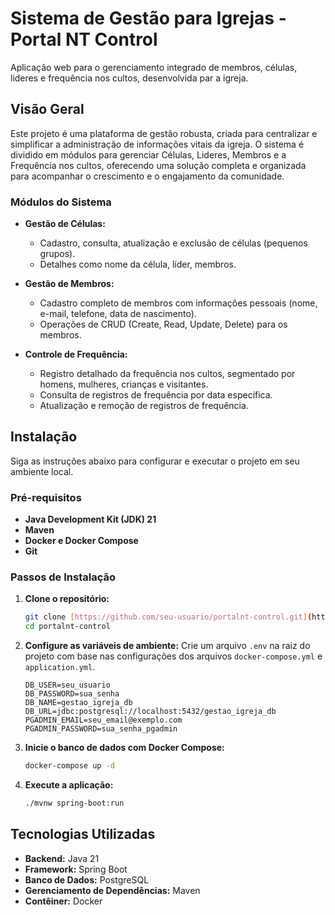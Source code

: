 # **Sistema de Gestão para Igrejas - Portal NT Control**

Aplicação web para o gerenciamento integrado de membros, células, lideres e frequência nos cultos, desenvolvida par a igreja.

## **Visão Geral**

Este projeto é uma plataforma de gestão robusta, criada para centralizar e simplificar a administração de informações vitais da igreja. O sistema é dividido em módulos para gerenciar Células, Lideres, Membros e a Frequência nos cultos, oferecendo uma solução completa e organizada para acompanhar o crescimento e o engajamento da comunidade.

### **Módulos do Sistema**

* **Gestão de Células:**
    * Cadastro, consulta, atualização e exclusão de células (pequenos grupos).
    * Detalhes como nome da célula, líder, membros.

* **Gestão de Membros:**
    * Cadastro completo de membros com informações pessoais (nome, e-mail, telefone, data de nascimento).
    * Operações de CRUD (Create, Read, Update, Delete) para os membros.

* **Controle de Frequência:**
    * Registro detalhado da frequência nos cultos, segmentado por homens, mulheres, crianças e visitantes.
    * Consulta de registros de frequência por data específica.
    * Atualização e remoção de registros de frequência.

## **Instalação**

Siga as instruções abaixo para configurar e executar o projeto em seu ambiente local.

### **Pré-requisitos**

* **Java Development Kit (JDK) 21**
* **Maven**
* **Docker e Docker Compose**
* **Git**

### **Passos de Instalação**

1.  **Clone o repositório:**
    ```sh
    git clone [https://github.com/seu-usuario/portalnt-control.git](https://github.com/seu-usuario/portalnt-control.git)
    cd portalnt-control
    ```

2.  **Configure as variáveis de ambiente:**
    Crie um arquivo `.env` na raiz do projeto com base nas configurações dos arquivos `docker-compose.yml` e `application.yml`.
    ```env
    DB_USER=seu_usuario
    DB_PASSWORD=sua_senha
    DB_NAME=gestao_igreja_db
    DB_URL=jdbc:postgresql://localhost:5432/gestao_igreja_db
    PGADMIN_EMAIL=seu_email@exemplo.com
    PGADMIN_PASSWORD=sua_senha_pgadmin
    ```

3.  **Inicie o banco de dados com Docker Compose:**
    ```sh
    docker-compose up -d
    ```

4.  **Execute a aplicação:**
    ```sh
    ./mvnw spring-boot:run
    ```
    
## **Tecnologias Utilizadas**

* **Backend:** Java 21
* **Framework:** Spring Boot
* **Banco de Dados:** PostgreSQL
* **Gerenciamento de Dependências:** Maven
* **Contêiner:** Docker
